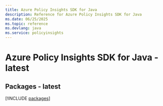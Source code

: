 ```yaml
---
title: Azure Policy Insights SDK for Java
description: Reference for Azure Policy Insights SDK for Java
ms.date: 06/25/2025
ms.topic: reference
ms.devlang: java
ms.service: policyinsights
---
```

# Azure Policy Insights SDK for Java - latest
## Packages - latest
[!INCLUDE [packages](policy-insights-index.md)]